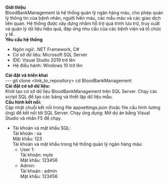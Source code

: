 **Giới thiệu**</br>
BloodBankManagement là hệ thống quản lý ngân hàng máu, cho phép quản lý thông tin của bệnh nhân, người hiến máu, các mẫu máu và các giao dịch liên quan. Hệ thống được xây dựng nhằm hỗ trợ quá trình lưu trữ, truy xuất và quản lý dữ liệu hiệu quả, đáp ứng nhu cầu của các bệnh viện và tổ chức y tế.</br>
**Yêu cầu hệ thống**</br>
<ul>
    <li>Ngôn ngữ: .NET Framework, C#</li>
     <li> Cơ sở dữ liệu: Microsoft SQL Server</li>
     <li>IDE: Visual Studio 2019 trở lên</li>
    <li> Hệ điều hành: Windows 10 trở lên</li>
</ul>
    
**Cài đặt và triển khai**</br>
     --- git clone <link_to_repository>
      cd BloodBankManagement</br>
**Cài đặt cơ sở dữ liệu:** </br>
   Khởi tạo cơ sở dữ liệu BloodBankManagement trên SQL Server.
   Chạy các script SQL để tạo các bảng và thiết lập dữ liệu mẫu.</br>
**Cấu hình kết nối:** </br>
Cập nhật chuỗi kết nối trong file appsettings.json (hoặc file cấu hình tương ứng) để kết nối tới SQL Server.
Chạy ứng dụng:
Mở dự án bằng Visual Studio và nhấn F5 để chạy. </br>

+ Tài khoản và mật khẩu SQL: \
Tài khoản : sa\
Mật khẩu: 123 </br>
Tài khoản và mật khẩu trong hệ thống quản lý ngân hàng máu: </br>
     + User 1:\
     Tài khoản: myle\
     Mật khẩu: 123456 </br>
    +  Admin:\
     Tài khoản : admin\
     Mật khẩu: 123456

 
